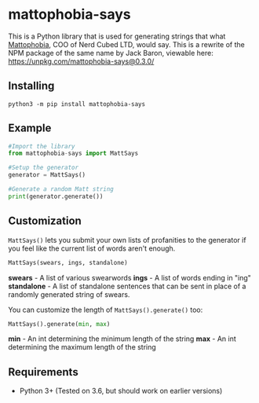 # mattophobia-says
This is a Python library that is used for generating strings that what [Mattophobia](https://twitter.com/Mattophobia), COO of Nerd Cubed LTD, would say. This is a rewrite of the NPM package of the same name by Jack Baron, viewable here: https://unpkg.com/mattophobia-says@0.3.0/
## Installing
```
python3 -m pip install mattophobia-says
```
## Example
```Python
#Import the library
from mattophobia-says import MattSays

#Setup the generator
generator = MattSays()

#Generate a random Matt string
print(generator.generate())
```
## Customization
`MattSays()` lets you submit your own lists of profanities to the generator if you feel like the current list of words aren't enough.
```Python
MattSays(swears, ings, standalone)
```

**swears** - A list of various swearwords 
**ings** - A list of words ending in "ing"
**standalone** - A list of standalone sentences that can be sent in place of a randomly generated string of swears.

You can customize the length of `MattSays().generate()` too:
```Python
MattSays().generate(min, max)
```
**min** - An int determining the minimum length of the string
**max** - An int determining the maximum length of the string

## Requirements

 - Python 3+ (Tested on 3.6, but should work on earlier versions)
